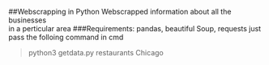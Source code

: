 ##Webscrapping in Python
Webscrapped information about all the businesses  
in a perticular area
###Requirements: pandas, beautiful Soup, requests
just pass the folloing command in cmd
>python3 getdata.py restaurants Chicago

